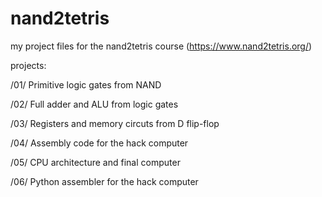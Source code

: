 # nand2tetris
my project files for the nand2tetris course (https://www.nand2tetris.org/)

projects:

  /01/             Primitive logic gates from NAND
  
  /02/             Full adder and ALU from logic gates
  
  /03/             Registers and memory circuts from D flip-flop
  
  /04/             Assembly code for the hack computer
  
  /05/             CPU architecture and final computer
  
  /06/             Python assembler for the hack computer

